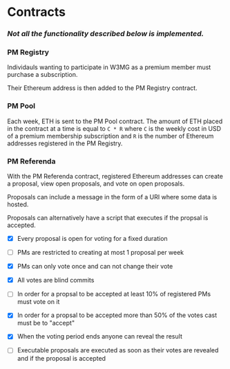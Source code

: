 # Contracts

### _**Not all the functionality described below is implemented.**_

### PM Registry

Individauls wanting to participate in W3MG as a premium member must purchase a subscription.

Their Ethereum address is then added to the PM Registry contract.

### PM Pool

Each week, ETH is sent to the PM Pool contract. The amount of ETH placed in the contract at a time is equal to `C * R` where `C` is the weekly cost in USD of a premium membership subscription and `R` is the number of Ethereum addresses registered in the PM Registry.

### PM Referenda

With the PM Referenda contract, registered Ethereum addresses can create a proposal, view open proposals, and vote on open proposals.

Proposals can include a message in the form of a URI where some data is hosted.

Proposals can alternatively have a script that executes if the propsal is accepted.

- [x] Every proposal is open for voting for a fixed duration

- [ ] PMs are restricted to creating at most 1 proposal per week

- [x] PMs can only vote once and can not change their vote

- [x] All votes are blind commits

- [ ] In order for a propsal to be accepted at least 10% of registered PMs must vote on it

- [x] In order for a propsal to be accepted more than 50% of the votes cast must be to "accept"

- [x] When the voting period ends anyone can reveal the result

- [ ] Executable proposals are executed as soon as their votes are revealed and if the proposal is accepted
